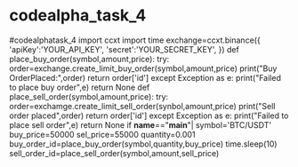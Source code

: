 # codealpha_task_4
#codealphatask_4
import ccxt
import time
exchange=ccxt.binance({
    'apiKey':'YOUR_API_KEY',
    'secret':'YOUR_SECRET_KEY',
})
def place_buy_order(symbol,amount,price):
    try:
        order=exchange.create_limit_buy_order(symbol,amount,price)
        print("Buy OrderPlaced:",order)
        return order['id']
    except Exception as e:
        print("Failed to place buy order",e)
        return None
def place_sell_order(symbol,amount,price):
    try:
        order=exchamge.create_limit_sell_order(synbol,amount,price)
        print("Sell order placed",order)
        return order['id']
    except Exception as e:
        print("Failed to place sell order",e)
        return None
if __name__=="__main__"|
    symbol='BTC/USDT'
    buy_price=50000
    sel_price=55000
    quantity=0.001
    buy_order_id=place_buy_order(symbol,quantity,buy_price)
    time.sleep(10)
    sell_order_id=place_sell_order(symbol,amount,sell_price)

